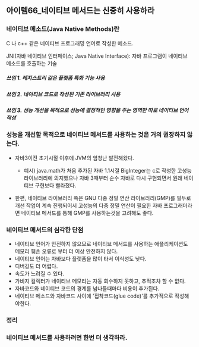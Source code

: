 아이템66_네이티브 메서드는 신중히 사용하라
------

### 네이티브 메소드(Java Native Methods)란

C 나 c++ 같은 네이티브 프로그래밍 언어로 작성한 메소드.

JNI(자바 네이티브 인터페이스; Java Native Interface): 자바 프로그램이 네이티브 메소드를 호출하는 기술

##### 쓰임 1. 레지스트리 같은 플랫폼 특화 기능 사용   
##### 쓰임 2. 네이티브 코드로 작성된 기존 라이브러리 사용
##### 쓰임 3. 성능 개선을 목적으로 성능에 결정적인 영향을 주는 영역만 따로 네이티브 언어 작성

### 성능을 개선할 목적으로 네이티브 메서드를 사용하는 것은 거의 권장하지 않는다.

- 자바3이전 초기시절 이후에 JVM의 엄청난 발전해왔다.
  - 예시) java.math가 처음 추가된 자바 1.1시절 BigInteger는 c로 작성한 고성능 라이브러리에 의지했으나 자바 3때부터 순수 자바로 다시 구현되면서 원래 네이티브 구현보다 빨라졌다.

- 한편, 네이티브 라이브러리 쪽은 GNU 다중 정밀 연산 라이브러리(GMP)를 필두로 개선 작업이 계속 진행되어서 고성능의 다중 정밀 연산이 필요한 자바 프로그래머라면
네이티브 메서드를 통해 GMP를 사용하는것을 고려해도 좋다.

### 네이티브 메서드의 심각한 단점
- 네이티브 언어가 안전하지 않으므로 네이티브 메서드를 사용하는 애플리케이션도 메모리 훼손 오류로 부터 더 이상 안전하지 않다.
- 네이티브 언어는 자바보다 플랫폼을 많이 타서 이식성도 낮다.
- 디버깅도 더 어렵다.
- 속도가 느려질 수 있다.
- 가비지 컬렉터가 네이티브 메모리는 자동 회수하지 못하고, 추적조차 할 수 없다.
- 자바코드와 네이티브 코드의 경계를 넘나들때마다 비용이 추가된다.
- 네이티브 메소드와 자바코드 사이에 '접착코드(glue code)'를 추가적으로 작성해야한다.

### 정리
### 네이티브 메서드를 사용하려면 한번 더 생각하라.
